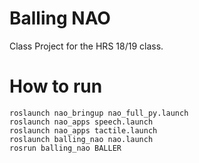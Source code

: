 # Balling NAO

Class Project for the HRS 18/19 class.

# How to run

```
roslaunch nao_bringup nao_full_py.launch
roslaunch nao_apps speech.launch
roslaunch nao_apps tactile.launch
roslaunch balling_nao nao.launch
rosrun balling_nao BALLER

```
